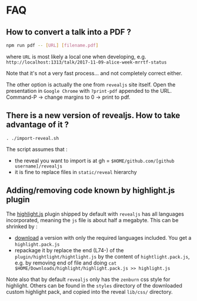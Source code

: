 # FAQ

## How to convert a talk into a PDF ?

```bash
npm run pdf -- [URL] [filename.pdf]
```

where `URL` is most likely a local one when developing, e.g. `http://localhost:1313/talk/2017-11-09-alice-week-mrrtf-status`

Note that it's not a very fast process... and not completely correct either. 

The other option is actually the one from `revealjs` site itself. Open the presentation in `Google Chrome` with `?print-pdf` appended to the URL. Command-P -> change margins to 0 -> print to pdf.

## There is a new version of revealjs. How to take advantage of it ?

```
. ./import-reveal.sh
```

The script assumes that :

- the reveal you want to import is at gh = `$HOME/github.com/[github username]/revealjs`
- it is fine to replace files in `static/reveal` hierarchy

## Adding/removing code known by highlight.js plugin

The [highlight.js](https://highlightjs.org) plugin shipped by default with `revealjs` has all languages incorporated, meaning the `js` file is about half a megabyte. This can be shrinked by :

- [download](https://highlightjs.org/download) a version with only the required languages included. You get a `highlight.pack.js`
- repackage it by replace the end (L74-) of the `plugin/hightlight/hightlight.js` by the content of `hightlight.pack.js`, e.g. by removing end of file and doing `cat $HOME/Downloads/highlight/highlight.pack.js >> highlight.js`

Note also that by default `revealjs` only has the `zenburn` css style for highlight. Others can be found in the `styles` directory of the downloaded custom highlight pack, and copied into the reveal `lib/css/` directory.